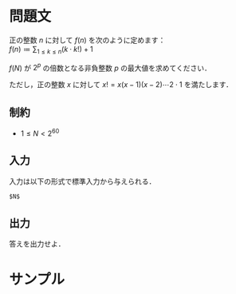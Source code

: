 問題文
=====

正の整数 $n$ に対して $f(n)$ を次のように定めます：  
$\displaystyle f(n) \coloneqq \sum_{1 \leq k \leq n} (k \cdot k!) + 1$

$f(N)$ が $2^p$ の倍数となる非負整数 $p$ の最大値を求めてください．

ただし，正の整数 $x$ に対して $x! = x(x-1)(x-2) \cdots 2 \cdot 1$ を満たします．  

制約
-----
- $1 \leq N < 2^{60}$

入力
-----
入力は以下の形式で標準入力から与えられる．
```md
$N$
```

出力
-----
答えを出力せよ．  

サンプル
=====
```入力例1

```
```出力例1

```
